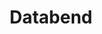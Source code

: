---
title: Databend
categories:
  - relational-database
docs:
  - id: java
    url: https://java.testcontainers.org/modules/databases/databend/
    maintainer: core
    example: |
      ```java
      DatabendContainer databend = new DatabendContainer("datafuselabs/databend:v1.2.615");
      databend.start();
      ```
    installation: |
      ```xml
      <dependency>
          <groupId>org.testcontainers</groupId>
          <artifactId>databend</artifactId>
          <version>1.20.1</version>
          <scope>test</scope>
      </dependency>
      ```
  - id: go
    url: https://golang.testcontainers.org/modules/databend/
    maintainer: core
    example: |
      ```go
      databendContainer, err := databend.Run(ctx, "datafuselabs/databend:v1.2.615", databend.WithUsername("test1"), databend.WithPassword("pass1"))
      ```
    installation: |
      ```bash
      go get github.com/testcontainers/testcontainers-go/modules/databend
      ```
  - id: rust
    url: https://github.com/testcontainers/testcontainers-rs-modules-community
    maintainer: community
    example: |
      ```rust
      let databend = DatabendImage::default().start().await.unwrap();
      ```
    installation: |
      ```bash
      cargo add -F surrealdb --dev testcontainers-modules
      ```
description: |
    Databend, built in Rust, is an open-source cloud data warehouse.
---